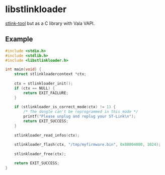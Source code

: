 # libstlinkloader

[stlink-tool](https://github.com/jeanthom/stlink-tool) but as a C library with Vala VAPI.

## Example

```c
#include <stdio.h>
#include <stdlib.h>
#include <libstlinkloader.h>

int main(void) {
	struct stlinkloadercontext *ctx;
	
	ctx = stlinkloader_init();
	if (ctx == NULL) {
		return EXIT_FAILURE;
	}
	
	if (stlinkloader_is_correct_mode(ctx) != 1) {
		/* The dongle can't be reprogrammed in this mode */
		printf("Please unplug and replug your ST-Link\n");
		return EXIT_SUCCESS;
	}
	
	stlinkloader_read_infos(ctx);
	
	stlinkloader_flash(ctx, "/tmp/myfirmware.bin", 0x08004000, 1024);
	
	stlinkloader_free(ctx);

	return EXIT_SUCCESS;
}
```
